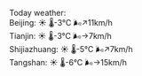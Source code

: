 Today weather:  
Beijing: ☀️ 🌡️-3°C 🌬️↗11km/h  
Tianjin: ☀️ 🌡️-3°C 🌬️→7km/h  
Shijiazhuang: ☀️ 🌡️-5°C 🌬️↗7km/h  
Tangshan: ☀️ 🌡️-6°C 🌬️→15km/h  
